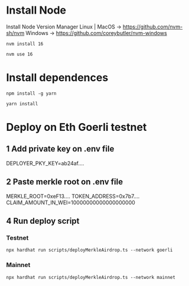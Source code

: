 # Install Node
Install Node Version Manager 
Linux | MacOS -> https://github.com/nvm-sh/nvm
Windows -> https://github.com/coreybutler/nvm-windows

```
nvm install 16
```
```
nvm use 16
```

# Install dependences
```
npm install -g yarn
```

```
yarn install
```

# Deploy on Eth Goerli testnet
## 1 Add private key on .env file
DEPLOYER_PKY_KEY=ab24af....

## 2 Paste merkle root on .env file
MERKLE_ROOT=0xeF13....
TOKEN_ADDRESS=0x7b7....
CLAIM_AMOUNT_IN_WEI=10000000000000000000

## 4 Run deploy script
### Testnet
```
npx hardhat run scripts/deployMerkleAirdrop.ts --network goerli
```
### Mainnet
```
npx hardhat run scripts/deployMerkleAirdrop.ts --network mainnet
```



